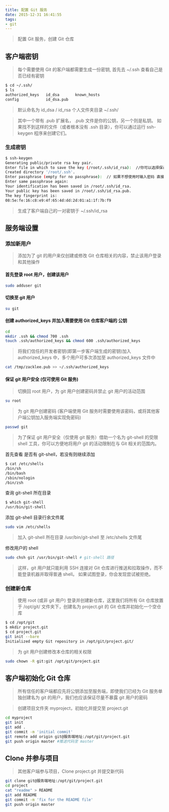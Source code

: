 ```yaml
---
title: 配置 Git 服务
date: 2015-12-31 16:41:55
tags: 
- git
---
```


>配置 Git 服务，创建 Git 仓库

## 客户端密钥

>每个需要使用 Git 的客户端都需要生成一份密钥, 首先去 ~/.ssh 查看自己是否已经有密钥

```bash
$ cd ~/.ssh/
$ ls
authorized_keys   id_dsa       known_hosts
config            id_dsa.pub
```
>默认命名为 id_dsa / id_rsa 个人文件夹目录 ~/.ssh/

>其中一个带有 .pub 扩展名， .pub 文件是你的公钥，另一个则是私钥。 如果找不到这样的文件（或者根本没有 .ssh 目录），你可以通过运行 ssh-keygen 程序来创建它们。


### 生成密钥

<!-- more -->
```bash
$ ssh-keygen
Generating public/private rsa key pair.
Enter file in which to save the key (/root/.ssh/id_rsa):  //你可以选择保存文件的位置或者直接回车使用默认位置
Created directory '/root/.ssh'.
Enter passphrase (empty for no passphrase):  // 如果不想使用时输入密码 直接按回车
Enter same passphrase again: 
Your identification has been saved in /root/.ssh/id_rsa.
Your public key has been saved in /root/.ssh/id_rsa.pub.
The key fingerprint is:
08:5e:fe:16:c8:e9:4f:65:4d:dd:2d:01:a1:1f:7b:f9
```

>生成了客户端自己的一对密钥于 ~/.ssh/id_rsa

## 服务端设置

### 添加新用户

>添加为了 git 的用户来仅创建或修改 Git 仓库相关的内容，禁止该用户登录和其他操作

#### 首先登录 root 用户，创建该用户
```bash
sudo adduser git
```

#### 切换至 git 用户
```bash
su git
```

#### 创建 authorized_keys 并加入需要使用 Git 仓库客户端的 公钥
```bash
cd 
mkdir .ssh && chmod 700 .ssh
touch .ssh/authorized_keys && chmod 600 .ssh/authorized_keys
```

>将我们信任的开发者密钥(即第一步客户端生成的密钥)加入 authorized_keys 中，多个用户可多次添加至 authorized_keys 文件中
```bash
cat /tmp/zacklee.pub >> ~/.ssh/authorized_keys
```

#### 保证 git 用户安全 (仅可使用 Git 服务)

>切换回 root 用户，为 git 用户创建密码并禁止 git 用户的活动范围

```bash
su root
```

> 为 git 用户创建密码 (客户端使用 Git 服务时需要使用该密码，或将其他客户端公钥加入服务端实现免密码)

```bash
passwd git
```

>为了保证 git 用户安全（仅使用 git 服务）借助一个名为 git-shell 的受限 shell 工具，你可以方便地将用户 git 的活动限制在与 Git 相关的范围内。

首先查看 是否有 git-shell，若没有则继续添加
```bash
$ cat /etc/shells
/bin/sh
/bin/bash
/sbin/nologin
/bin/zsh
```

查询 git-shell 所在目录
```bash
$ which git-shell
/usr/bin/git-shell


```
添加 git-shell 目录行余文件尾
```bash
sudo vim /etc/shells
```

>加入 git-shell 所在目录 /usr/bin/git-shell 至 /etc/shells 文件尾

修改用户的 shell

```bash
sudo chsh git /usr/bin/git-shell # git-shell 路径
```

>这样，git 用户就只能利用 SSH 连接对 Git 仓库进行推送和拉取操作，而不能登录机器并取得普通 shell。 如果试图登录，你会发现尝试被拒绝。


### 创建新仓库

>使用 root (或非 git 用户) 登录并创建新仓库，这里我们将所有 Git 仓库放置于 /opt/git/ 文件夹下，创建名为 project.git 的 Git 仓库并初始化一个空仓库

```bash
$ cd /opt/git
$ mkdir project.git
$ cd project.git
git init --bare
Initialized empty Git repository in /opt/git/project.git/
```

>为 git 用户创建修改本仓库的相关权限

```bash
sudo chown -R git:git /opt/git/project.git
```

## 客户端初始化 Git 仓库

>所有信任的客户端都应先将公钥添加至服务端，即使我们已经为 Git 服务单独创建名为 git 的用户，我们也应该保证尽量不暴露 git 用户的密码

>创建项目文件夹 myproject，初始化并提交至 project.git 
```bash
cd myproject
git init
git add .
git commit -m 'initial commit'
git remote add origin git@服务端地址:/opt/git/project.git
git push origin master #推送代码至 master
```

## Clone 并参与项目

>其他客户端参与项目，Clone project.git 并提交新代码

```bash
git clone git@服务端地址:/opt/git/project.git
cd project
cat "readme" > README
git add README
git commit -m 'fix for the README file'
git push origin master
```